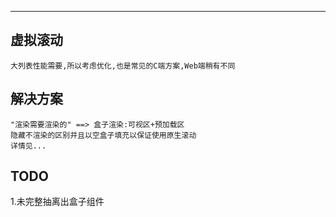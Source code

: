 ---
## 虚拟滚动
	大列表性能需要,所以考虑优化,也是常见的C端方案,Web端稍有不同
## 解决方案
	"渲染需要渲染的" ==> 盒子渲染:可视区+预加载区
	隐藏不渲染的区别并且以空盒子填充以保证使用原生滚动
	详情见...
## TODO
  1.未完整抽离出盒子组件
